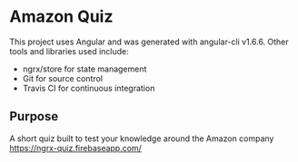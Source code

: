 # Amazon Quiz

This project uses Angular and was generated with angular-cli v1.6.6. Other tools and libraries used include:
- ngrx/store for state management
- Git for source control
- Travis CI for continuous integration

## Purpose

A short quiz built to test your knowledge around the Amazon company https://ngrx-quiz.firebaseapp.com/
